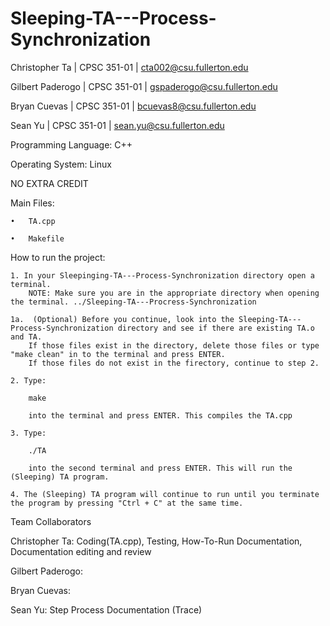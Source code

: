 # Sleeping-TA---Process-Synchronization


Christopher Ta      |       CPSC 351-01       |       cta002@csu.fullerton.edu

Gilbert Paderogo    |       CPSC 351-01       |       gspaderogo@csu.fullerton.edu

Bryan Cuevas        |       CPSC 351-01       |       bcuevas8@csu.fullerton.edu

Sean Yu             |       CPSC 351-01       |       sean.yu@csu.fullerton.edu


Programming Language: C++

Operating System: Linux

NO EXTRA CREDIT

Main Files:

    •   TA.cpp

    •   Makefile

How to run the project:

    1. In your Sleepinging-TA---Process-Synchronization directory open a terminal.
        NOTE: Make sure you are in the appropriate directory when opening the terminal. ../Sleeping-TA---Procress-Synchronization

    1a.  (Optional) Before you continue, look into the Sleeping-TA---Process-Synchronization directory and see if there are existing TA.o and TA.
        If those files exist in the directory, delete those files or type "make clean" in to the terminal and press ENTER.
        If those files do not exist in the firectory, continue to step 2.

    2. Type:

        make

        into the terminal and press ENTER. This compiles the TA.cpp

    3. Type:

        ./TA

        into the second terminal and press ENTER. This will run the (Sleeping) TA program.

    4. The (Sleeping) TA program will continue to run until you terminate the program by pressing "Ctrl + C" at the same time.


Team Collaborators

Christopher Ta: Coding(TA.cpp), Testing, How-To-Run Documentation, Documentation editing and review

Gilbert Paderogo:

Bryan Cuevas:

Sean Yu: Step Process Documentation (Trace)